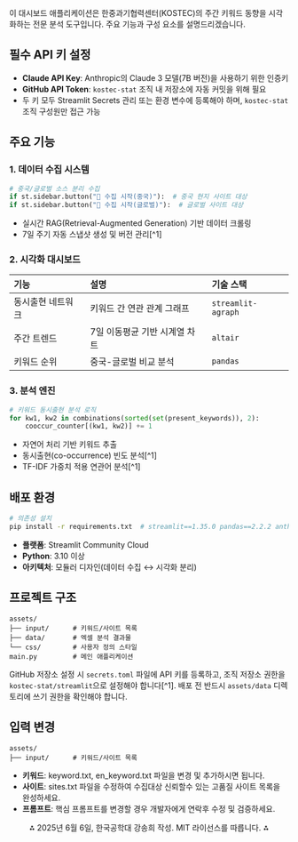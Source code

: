이 대시보드 애플리케이션은 한중과기협력센터(KOSTEC)의 주간 키워드 동향을 시각화하는 전문 분석 도구입니다. 주요 기능과 구성 요소를 설명드리겠습니다.

## 필수 API 키 설정

- **Claude API Key**: Anthropic의 Claude 3 모델(7B 버전)을 사용하기 위한 인증키 
- **GitHub API Token**: `kostec-stat` 조직 내 저장소에 자동 커밋을 위해 필요
- 두 키 모두 Streamlit Secrets 관리 또는 환경 변수에 등록해야 하며, `kostec-stat` 조직 구성원만 접근 가능


## 주요 기능

### 1. 데이터 수집 시스템

```python
# 중국/글로벌 소스 분리 수집
if st.sidebar.button("🚀 수집 시작(중국)"):  # 중국 현지 사이트 대상
if st.sidebar.button("🚀 수집 시작(글로벌)"):  # 글로벌 사이트 대상
```

- 실시간 RAG(Retrieval-Augmented Generation) 기반 데이터 크롤링
- 7일 주기 자동 스냅샷 생성 및 버전 관리[^1]


### 2. 시각화 대시보드

| 기능 | 설명 | 기술 스택 |
| :-- | :-- | :-- |
| 동시출현 네트워크 | 키워드 간 연관 관계 그래프 | `streamlit-agraph` |
| 주간 트렌드 | 7일 이동평균 기반 시계열 차트 | `altair` |
| 키워드 순위 | 중국-글로벌 비교 분석 | `pandas` |

### 3. 분석 엔진

```python
# 키워드 동시출현 분석 로직
for kw1, kw2 in combinations(sorted(set(present_keywords)), 2):
    cooccur_counter[(kw1, kw2)] += 1
```

- 자연어 처리 기반 키워드 추출
- 동시출현(co-occurrence) 빈도 분석[^1]
- TF-IDF 가중치 적용 연관어 분석[^1]


## 배포 환경

```bash
# 의존성 설치
pip install -r requirements.txt  # streamlit==1.35.0 pandas==2.2.2 anthropic==0.25.0
```

- **플랫폼**: Streamlit Community Cloud
- **Python**: 3.10 이상
- **아키텍처**: 모듈러 디자인(데이터 수집 ↔ 시각화 분리)


## 프로젝트 구조

```
assets/
├── input/      # 키워드/사이트 목록
├── data/       # 엑셀 분석 결과물
└── css/        # 사용자 정의 스타일
main.py         # 메인 애플리케이션
```

GitHub 저장소 설정 시 `secrets.toml` 파일에 API 키를 등록하고, 조직 저장소 권한을 `kostec-stat/streamlit`으로 설정해야 합니다[^1]. 배포 전 반드시 `assets/data` 디렉토리에 쓰기 권한을 확인해야 합니다.

## 입력 변경

```
assets/
├── input/      # 키워드/사이트 목록
```

- **키워드**: keyword.txt, en_keyword.txt 파일을 변경 및 추가하시면 됩니다. 
- **사이트**: sites.txt 파일을 수정하여 수집대상 신뢰할수 있는 고품질 사이트 목록을 완성하세요.
- **프롬프트**: 핵심 프롬프트를 변경할 경우 개발자에게 연락후 수정 및 검증하세요. 

<div style="text-align: center">⁂ 2025년 6월 6일, 한국공학대 강송희 작성. MIT 라이선스를 따릅니다. ⁂</div>

